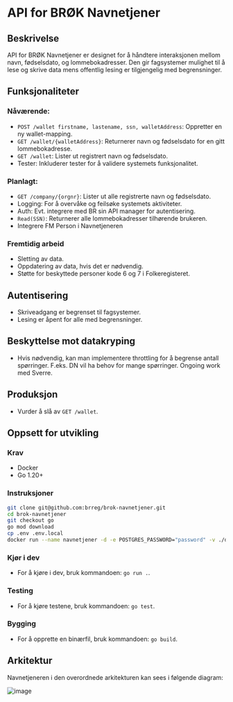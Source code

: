 # API for BRØK Navnetjener

## Beskrivelse

API for BRØK Navnetjener er designet for å håndtere interaksjonen mellom navn, fødselsdato, og lommebokadresser. Den gir fagsystemer mulighet til å lese og skrive data mens offentlig lesing er tilgjengelig med begrensninger.

## Funksjonaliteter

### Nåværende:

* `POST /wallet firstname, lastename, ssn, walletAddress`: Oppretter en ny wallet-mapping.
* `GET /wallet/{walletAddress}`: Returnerer navn og fødselsdato for en gitt lommebokadresse.
* `GET /wallet`: Lister ut registrert navn og fødselsdato.
* Tester: Inkluderer tester for å validere systemets funksjonalitet.

### Planlagt:

* `GET /company/{orgnr}`: Lister ut alle registrerte navn og fødselsdato.
* Logging: For å overvåke og feilsøke systemets aktiviteter.
* Auth: Evt. integrere med BR sin API manager for autentisering.
* `Read(SSN)`: Returnerer alle lommebokadresser tilhørende brukeren.
* Integrere FM Person i Navnetjeneren

### Fremtidig arbeid

* Sletting av data.
* Oppdatering av data, hvis det er nødvendig.
* Støtte for beskyttede personer kode 6 og 7 i Folkeregisteret.

## Autentisering

* Skriveadgang er begrenset til fagsystemer.
* Lesing er åpent for alle med begrensninger.

## Beskyttelse mot datakryping

* Hvis nødvendig, kan man implementere throttling for å begrense antall spørringer. F.eks. DN vil ha behov for mange spørringer. Ongoing work med Sverre.

## Produksjon

* Vurder å slå av `GET /wallet`.

## Oppsett for utvikling

### Krav

* Docker
* Go 1.20+

### Instruksjoner

```bash
git clone git@github.com:brreg/brok-navnetjener.git
cd brok-navnetjener
git checkout go
go mod download
cp .env .env.local
docker run --name navnetjener -d -e POSTGRES_PASSWORD="password" -v ./database/testdata.sql:/docker-entrypoint-initdb.d/testdata.sql -p 5432:5432 postgres -p 5432
```

### Kjør i dev

* For å kjøre i dev, bruk kommandoen: `go run .`.


### Testing

* For å kjøre testene, bruk kommandoen: `go test`.


### Bygging

* For å opprette en binærfil, bruk kommandoen: `go build`.

## Arkitektur

Navnetjeneren i den overordnede arkitekturen kan sees i følgende diagram:

![image](https://github.com/brreg/brok-navnetjener/assets/877417/266b0aaa-81d1-4fa6-a1f3-a463f96bcca6)
